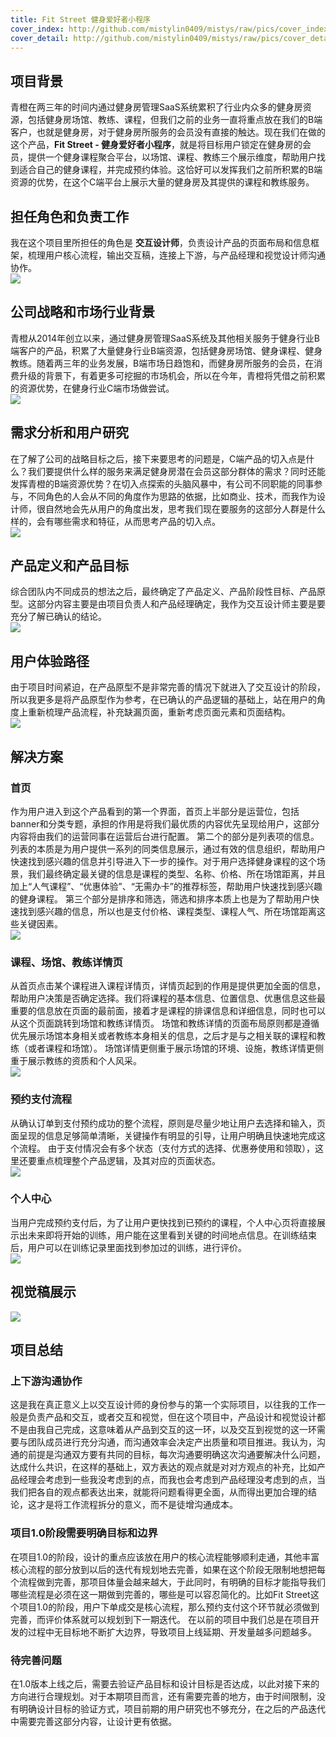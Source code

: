 ```yaml
---
title: Fit Street 健身爱好者小程序
cover_index: http://github.com/mistylin0409/mistys/raw/pics/cover_index_fitstreet.png
cover_detail: http://github.com/mistylin0409/mistys/raw/pics/cover_detail_fitstreet2x.png
---
```


## 项目背景
青橙在两三年的时间内通过健身房管理SaaS系统累积了行业内众多的健身房资源，包括健身房场馆、教练、课程，但我们之前的业务一直将重点放在我们的B端客户，也就是健身房，对于健身房所服务的会员没有直接的触达。现在我们在做的这个产品，**Fit Street - 健身爱好者小程序**，就是将目标用户锁定在健身房的会员，提供一个健身课程聚合平台，以场馆、课程、教练三个展示维度，帮助用户找到适合自己的健身课程，并完成预约体验。这恰好可以发挥我们之前所积累的B端资源的优势，在这个C端平台上展示大量的健身房及其提供的课程和教练服务。

## 担任角色和负责工作
我在这个项目里所担任的角色是 **交互设计师**，负责设计产品的页面布局和信息框架，梳理用户核心流程，输出交互稿，连接上下游，与产品经理和视觉设计师沟通协作。
<br/> 
![](http://github.com/mistylin0409/mistys/raw/pics/fitstreet_role.png) 

## 公司战略和市场行业背景
青橙从2014年创立以来，通过健身房管理SaaS系统及其他相关服务于健身行业B端客户的产品，积累了大量健身行业B端资源，包括健身房场馆、健身课程、健身教练。随着两三年的业务发展，B端市场日趋饱和，而健身房所服务的会员，在消费升级的背景下，有着更多可挖掘的市场机会，所以在今年，青橙将凭借之前积累的资源优势，在健身行业C端市场做尝试。
<br/> 
![](http://github.com/mistylin0409/mistys/raw/pics/fitstreet_background.png) 

## 需求分析和用户研究
在了解了公司的战略目标之后，接下来要思考的问题是，C端产品的切入点是什么？我们要提供什么样的服务来满足健身房潜在会员这部分群体的需求？同时还能发挥青橙的B端资源优势？在切入点探索的头脑风暴中，有公司不同职能的同事参与，不同角色的人会从不同的角度作为思路的依据，比如商业、技术，而我作为设计师，很自然地会先从用户的角度出发，思考我们现在要服务的这部分人群是什么样的，会有哪些需求和特征，从而思考产品的切入点。
<br/> 
![](http://github.com/mistylin0409/mistys/raw/pics/fitstreet_user.png) 

## 产品定义和产品目标
综合团队内不同成员的想法之后，最终确定了产品定义、产品阶段性目标、产品原型。这部分内容主要是由项目负责人和产品经理确定，我作为交互设计师主要是要充分了解已确认的结论。
<br/> 
![](http://github.com/mistylin0409/mistys/raw/pics/fitstreet_product.png) 

## 用户体验路径 
由于项目时间紧迫，在产品原型不是非常完善的情况下就进入了交互设计的阶段，所以我更多是将产品原型作为参考，在已确认的产品逻辑的基础上，站在用户的角度上重新梳理产品流程，补充缺漏页面，重新考虑页面元素和页面结构。
<br/> 
![](http://github.com/mistylin0409/mistys/raw/pics/fitstreet_userjourney.png) 

## 解决方案

### 首页
作为用户进入到这个产品看到的第一个界面，首页上半部分是运营位，包括banner和分类专题，承担的作用是将我们最优质的内容优先呈现给用户，这部分内容将由我们的运营同事在运营后台进行配置。
第二个的部分是列表项的信息。列表的本质是为用户提供一系列的同类信息展示，通过有效的信息组织，帮助用户快速找到感兴趣的信息并引导进入下一步的操作。对于用户选择健身课程的这个场景，我们最终确定最关键的信息是课程的类型、名称、价格、所在场馆距离，并且加上“人气课程”、“优惠体验”、“无需办卡”的推荐标签，帮助用户快速找到感兴趣的健身课程。
第三个部分是排序和筛选，筛选和排序本质上也是为了帮助用户快速找到感兴趣的信息，所以也是支付价格、课程类型、课程人气、所在场馆距离这些关键因素。
<br/> 
![](http://github.com/mistylin0409/mistys/raw/pics/fitstreet_ux1.png) 

### 课程、场馆、教练详情页
从首页点击某个课程进入课程详情页，详情页起到的作用是提供更加全面的信息，帮助用户决策是否确定选择。我们将课程的基本信息、位置信息、优惠信息这些最重要的信息放在页面的最前面，接着才是课程的排课信息和详细信息，同时也可以从这个页面跳转到场馆和教练详情页。
场馆和教练详情的页面布局原则都是遵循优先展示场馆本身相关或者教练本身相关的信息，之后才是与之相关联的课程和教练（或者课程和场馆）。 
场馆详情更侧重于展示场馆的环境、设施，教练详情更侧重于展示教练的资质和个人风采。
<br/> 
![](http://github.com/mistylin0409/mistys/raw/pics/fitstreet_ux2.png) 

### 预约支付流程
从确认订单到支付预约成功的整个流程，原则是尽量少地让用户去选择和输入，页面呈现的信息足够简单清晰，关键操作有明显的引导，让用户明确且快速地完成这个流程。
由于支付情况会有多个状态（支付方式的选择、优惠券使用和领取），这里还要重点梳理整个产品逻辑，及其对应的页面状态。
<br/> 
![](http://github.com/mistylin0409/mistys/raw/pics/fitstreet_ux3.png) 

### 个人中心   
当用户完成预约支付后，为了让用户更快找到已预约的课程，个人中心页将直接展示出未来即将开始的训练，用户能在这里看到关键的时间地点信息。在训练结束后，用户可以在训练记录里面找到参加过的训练，进行评价。
<br/> 
![](http://github.com/mistylin0409/mistys/raw/pics/fitstreet_ux4.png) 

## 视觉稿展示
![](http://github.com/mistylin0409/mistys/raw/pics/fitstreet_visual.png) 

## 项目总结

### 上下游沟通协作
这是我在真正意义上以交互设计师的身份参与的第一个实际项目，以往我的工作一般是负责产品和交互，或者交互和视觉，但在这个项目中，产品设计和视觉设计都不是由我自己完成，这意味着从产品到交互的这一环，以及交互到视觉的这一环需要与团队成员进行充分沟通，而沟通效率会决定产出质量和项目推进。我认为，沟通的前提是沟通双方要有共同的目标，每次沟通要明确这次沟通要解决什么问题，达成什么共识，在这样的基础上，双方表达的观点就是对对方观点的补充，比如产品经理会考虑到一些我没考虑到的点，而我也会考虑到产品经理没考虑到的点，当我们把各自的观点都表达出来，就能将问题看得更全面，从而得出更加合理的结论，这才是将工作流程拆分的意义，而不是徒增沟通成本。

### 项目1.0阶段需要明确目标和边界
在项目1.0的阶段，设计的重点应该放在用户的核心流程能够顺利走通，其他丰富核心流程的部分放到以后的迭代有规划地去完善，如果在这个阶段无限制地想把每个流程做到完善，那项目体量会越来越大，于此同时，有明确的目标才能指导我们哪些流程是必须在这一期做到完善的，哪些是可以容忍简化的。比如Fit Street这个项目1.0的阶段，用户下单成交是核心流程，那么预约支付这个环节就必须做到完善，而评价体系就可以规划到下一期迭代。
在以前的项目中我们总是在项目开发的过程中无目标地不断扩大边界，导致项目上线延期、开发量越多问题越多。

### 待完善问题
在1.0版本上线之后，需要去验证产品目标和设计目标是否达成，以此对接下来的方向进行合理规划。对于本期项目而言，还有需要完善的地方，由于时间限制，没有明确设计目标的验证方式，项目前期的用户研究也不够充分，在之后的产品迭代中需要完善这部分内容，让设计更有依据。
